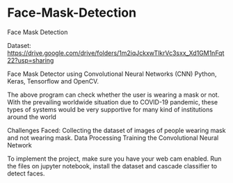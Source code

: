 # Face-Mask-Detection

Face Mask Detection

Dataset: https://drive.google.com/drive/folders/1m2iqJckxwTlkrVc3sxx_Xd1GM1nFqt22?usp=sharing

Face Mask Detector using Convolutional Neural Networks (CNN) Python, Keras, Tensorflow and OpenCV.

The above program can check whether the user is wearing a mask or not. With the prevailing worldwide situation due to COVID-19 pandemic, these types of systems would be very supportive for many kind of institutions around the world

Challenges Faced:
Collecting the dataset of images of people wearing mask and not wearing mask. 
Data Processing
Training the Convolutional Neural Network

To implement the project, make sure you have your web cam enabled. Run the files on jupyter notebook, install the dataset and cascade classifier to detect faces.

